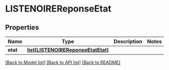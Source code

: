 # LISTENOIREReponseEtat

## Properties
Name | Type | Description | Notes
------------ | ------------- | ------------- | -------------
**etat** | [**list[LISTENOIREReponseEtatEtat]**](LISTENOIREReponseEtatEtat.md) |  | 

[[Back to Model list]](../README.md#documentation-for-models) [[Back to API list]](../README.md#documentation-for-api-endpoints) [[Back to README]](../README.md)


